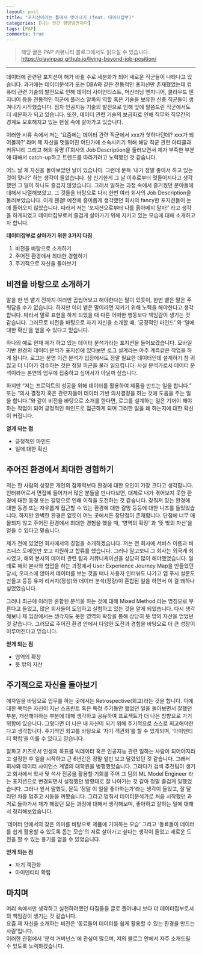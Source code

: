 ```yaml
---
layout: post
title: "포지션이라는 틀에서 벗어나기 (feat. 데이터잡부)"
categories: [나는 인간 평양냉면이다]
tags: [PAP]
comments: true
---
```

> 해당 글은 PAP 커뮤니티 블로그에서도 읽으실 수 있습니다.  
> <https://playinpap.github.io/living-beyond-job-position/>

---

데이터에 관련된 포지션이 해가 바뀔 수로 세분화가 되어 새로운 직군들이 나타나고 있습니다.
과거에는 데이터분석가 또는 DBA와 같은 전통적인 포지션만 존재했었는데 컴퓨터 관련 기술의 발전으로 인해 데이터 사이언티스트, 머신러닝 엔지니어, 클라우드 엔지니어 등등 전통적인 직군에 플러스 알파의 역할 혹은 기술을 보유한 신종 직군들이 생겨나기 시작했습니다.
점차 인공지능 기술의 발전으로 인해 앞에 말씀드린 직군에서도 더 세분화가 되고 있습니다. 또한, 데이터 관련 기술의 보급화로 인해 직무와 직무간의 경계도 모호해지고 있는 현실 속에 살아가고 있습니다.

이러한 시류 속에서 저는 ‘요즘에는 데이터 관련 직군에서 xxx가 핫하다던데? xxx가 되어볼까?’ 라며 제 자신을 멋들어진 어딘가에 소속시키기 위해
해당 직군 관련 아티클과 커뮤니티 그리고 해외 유명 IT회사의 Job Description을 둘러보면서 제가 부족한 부분에 대해서 catch-up하고 트렌드를 따라가려고
노력했던 것 같습니다.

어느 날 제 자신을 돌아보았던 날이 있습니다.
그런데 문득 ‘내가 정말 좋아서 하고 있는 것이 맞나?’ 하는 생각이 들었습니다.
참 신기한게 그 날 이후로부터 멋들어지다고 생각했던 그 일이 하나도 즐겁지 않았습니다.
그래서 일하는 과정 속에서 즐거웠던 분야들에 대해서 나열해보았고, 그 것들을 바탕으로 다시 한번 여러 회사의 Job Description을 둘러보았습니다.
이게 웬걸! 예전에 흥미롭게 생각했던 회사의 fancy한 포지션들이 눈에 들어오지 않았습니다. 따라서 저는 ‘포지션으로부터 나를 옭아메지 말자!’
라고 생각을 하게되었고 데이터잡부로서 즐겁게 살아가기 위해 지키고 있는 모습에 대해 소개하고자 합니다.

**데이터잡부로 살아가기 위한 3가지 다짐**

1. 비전을 바탕으로 소개하기
2. 주어진 환경에서 최대한 경험하기
3. 주기적으로 자신을 돌아보기


## 비전을 바탕으로 소개하기
말을 한 번 뱉기 전까지 여러번 곱씹어보고 해야한다는 말이 있듯이, 한번 뱉은 말은 주워담을 수가 없습니다. 하지만 이미 뱉은 말이라면 지키기 위해 노력을 해야한다고 생각합니다.
따라서 말로 표현을 하게 되었을 때 다른 어떠한 행동보다 책임감이 생기는 것 같습니다. 그러므로 비전을 바탕으로 자기 자신을 소개할 때, ‘긍정적인 마인드’ 와 ‘일에 대한 확신’을 얻을 수 있다고 믿습니다.

하나의 예로 현재 제가 하고 있는 데이터 분석가라는 포지션을 들어보겠습니다. 모바일 기반 환경의 데이터 분석가 포지션에 있다보면 로그 설계라는 아주 계륵같은 작업을 하게 됩니다.
로그는 분명 이건 분석가 입장에서도 정말 필요한 데이터인데 설계하기 참 귀찮고 더 나아가 검수하는 것은 정말 피곤을 불러 일으킵니다. 사실 분석가로서 데이터 분석이라는 본연의 업무에 집중하고 싶어서가 아닐까 싶습니다.

하지만 “저는 프로덕트의 성공을 위해 데이터를 활용하여 제품을 만드는 일을 합니다.” 또는 “의사 결정자 혹은 관련자들이 데이터 기반 의사결정을 하는 것에 도움을 주는 일을 합니다.”와
같이 비전을 바탕으로 소개를 한다면, 로그를 설계하는 일은 기꺼이 해야하는 작업이 되어 긍정적인 마인드로 접근하게 되며 그러한 일을 왜 하는지에 대한 확신이 커집니다.

**얻게 되는 점**

- 긍정적인 마인드
- 일에 대한 확신


## 주어진 환경에서 최대한 경험하기
저는 한 사람의 성장은 개인의 잠재력보다 환경에 대한 요인이 가장 크다고 생각합니다. 인터뷰어로서 면접에 들어가서 많은 분들을 만나다보면,
대체로 내가 겪어보지 못한 환경에 대한 동경 또는 갈망으로 인해 이직을 도전하는 것 같습니다. 갖춰져 있는 환경에 대한 동경 또는 자유롭게 접근할 수 있는 환경에 대한 갈망 등등에 대한 니즈를 들었었습니다.
하지만 완벽한 환경은 없듯이 어느 곳에서든 장단점이 존재합니다. 단점에 너무 매몰되지 않고 주어진 환경에서 최대한 경험을 했을 때, ‘영역의 확장’ 과 ‘뜻 밖의 자산’을 얻을 수 있다고 믿습니다.

제가 전에 있었던 회사에서의 경험을 소개하겠습니다. 저는 전 회사에 서비스 이름과 비즈니스 도메인만 보고 지원하고 합류를 했습니다. 그러나 알고보니 그 회사는 외국계 회사였고,
해외 본사의 데이터 관련 팀과 커뮤니케이션을 상당히 많이 해야했었습니다. 일례로 해외 본사와 협업을 하는 과정에서 User Experience Journey Map을 만들었던 당시,
오피스에 앉아서 데이터를 보는 것을 떠나 사용자 인터뷰도 나가고 앱 푸시 설문도 만들고 등등 유저 리서치(정성)와 데이터 분석(정량)이 혼합된 일을 하면서 이 걸 왜하나 싶었었습니다.

그러나 최근에 이러한 혼합된 분석을 하는 것에 대해 Mixed Method 라는 명칭으로 부른다고 들었고, 많은 회사들이 도입하고 실험하고 있는 것을 알게 되었습니다.
다시 생각해보니 제 입장에서는 생각지도 못한 영역의 확장을 통해 상당히 뜻 밖의 자산을 얻었던 것 같습니다. 그러므로 주어진 환경 안에서 다양한 도전과 경험을 바탕으로 더 큰 성장이 이루어진다고 믿습니다.

**얻게 되는 점**

- 영역의 확장
- 뜻 밖의 자산


## 주기적으로 자신을 돌아보기
애자일을 바탕으로 업무를 하는 곳에서는 Retrospective(회고)라는 것을 합니다. 이에 대한 목적은 자신이 지난 스프린트 혹은 특정 주기동안 했었던 일을 돌아보면서
잘했던 부분, 개선해야하는 부분에 대해 생각하고 공유하여 프로젝트가 더 나은 방향으로 가기 위함에 있습니다. 그렇다면 더 나은 내 자신이 되기 위해 주기적으로 스스로 회고해야한다고 생각합니다.
주기적인 회고를 바탕으로 ‘자기 객관화’를 할 수 있게되며, ‘아이덴티티 확립’을 이룰 수 있다고 믿습니다.

알파고 키즈로서 인생의 목표를 빅데이터 혹은 인공지능 관련 일하는 사람이 되어야지라고 설정한 후 일을 시작하고 근 6년간은 정말 앞만 보고 달렸었던 것 같습니다.
그래서 회사와 데이터 사이언스 계열의 대학원을 병행했었습니다. 그러다가 검색 추천팀이 생기고 회사에서 학사 및 석사 전공을 활용할 기회를 주어 그 팀의
ML Model Engineer 라는 포지션으로 변경되면서 설정했던 방향대로 잘 나아가는 것 같아 정말 즐겁게 일했었습니다. 그러나 앞서 말했듯, 문득 ‘정말 이 일을 좋아하는가’라는 생각이 들었고,
잘 달리던 차를 멈추고 시동을 꺼봤습니다. 그리고 멈춰서 데이터분석가로 처음 시작했던 과거로 돌아가서 제가 해왔던 모든 과정에 대해서 생각해보며, 좋아하고 잘하는 일에 대해서 정리해보았습니다.

‘데이터 안에서의 찾은 의미를 바탕으로 제품에 기여하는 모습’ 그리고 ‘동료들이 데이터를 쉽게 활용할 수 있도록 돕는 모습’의 저로 살아가고 싶다는 생각이 들었고 새로운 도전을 할 수 있는 용기를 얻을 수 있었습니다.

**얻게 되는 점**

- 자기 객관화
- 아이덴티티 확립


## 마치며
머리 속에서만 생각하고 실천하려했던 다짐들을 글로 풀어내니 보다 더 데이터잡부로서의 책임감이 생기는 것 같습니다.  
요즘 제 자신을 소개하는 비전은 ‘동료들이 데이터를 쉽게 활용할 수 있는 환경을 만드는 사람’입니다.  
이러한 관점에서 '분석 거버넌스'에 관심이 많으며, 저의 블로그 안에서 자주 소개드릴 수 있도록 노력하겠습니다.
